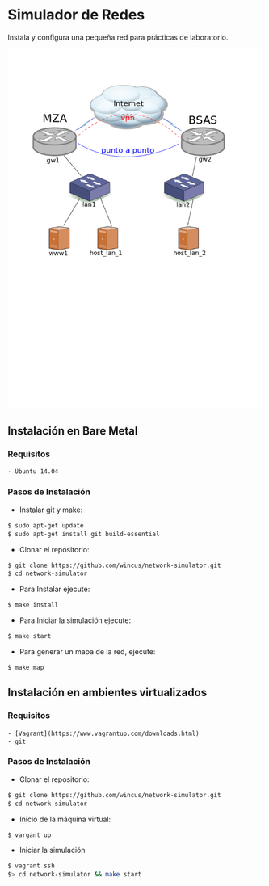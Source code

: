 # Simulador de Redes
Instala y configura una pequeña red para prácticas de laboratorio.

![Network](red.png?raw=True)

## Instalación en Bare Metal

### Requisitos
    - Ubuntu 14.04

### Pasos de Instalación
  - Instalar git y make:

```bash
$ sudo apt-get update
$ sudo apt-get install git build-essential
```
  - Clonar el repositorio:
  
```bash
$ git clone https://github.com/wincus/network-simulator.git
$ cd network-simulator
```
  - Para Instalar ejecute:

```bash
$ make install
```

  - Para Iniciar la simulación ejecute:

```bash
$ make start
```

  - Para generar un mapa de la red, ejecute:

```bash
$ make map
```

## Instalación en ambientes virtualizados

### Requisitos

    - [Vagrant](https://www.vagrantup.com/downloads.html)
    - git

### Pasos de Instalación
  - Clonar el repositorio:
  
```bash
$ git clone https://github.com/wincus/network-simulator.git
$ cd network-simulator
```
  - Inicio de la máquina virtual:

```bash
$ vargant up
```

  - Iniciar la simulación

```bash
$ vagrant ssh
$> cd network-simulator && make start
```
